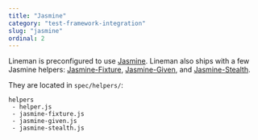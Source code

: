```yaml
---
title: "Jasmine"
category: "test-framework-integration"
slug: "jasmine"
ordinal: 2
---
```


Lineman is preconfigured to use [Jasmine](https://github.com/pivotal/jasmine). Lineman also ships with a few Jasmine helpers: [Jasmine-Fixture](https://github.com/searls/jasmine-fixture), [Jasmine-Given](https://github.com/searls/jasmine-given), and [Jasmine-Stealth](https://github.com/searls/jasmine-stealth).

They are located in `spec/helpers/`:
```
helpers
 - helper.js
 - jasmine-fixture.js
 - jasmine-given.js
 - jasmine-stealth.js
```
